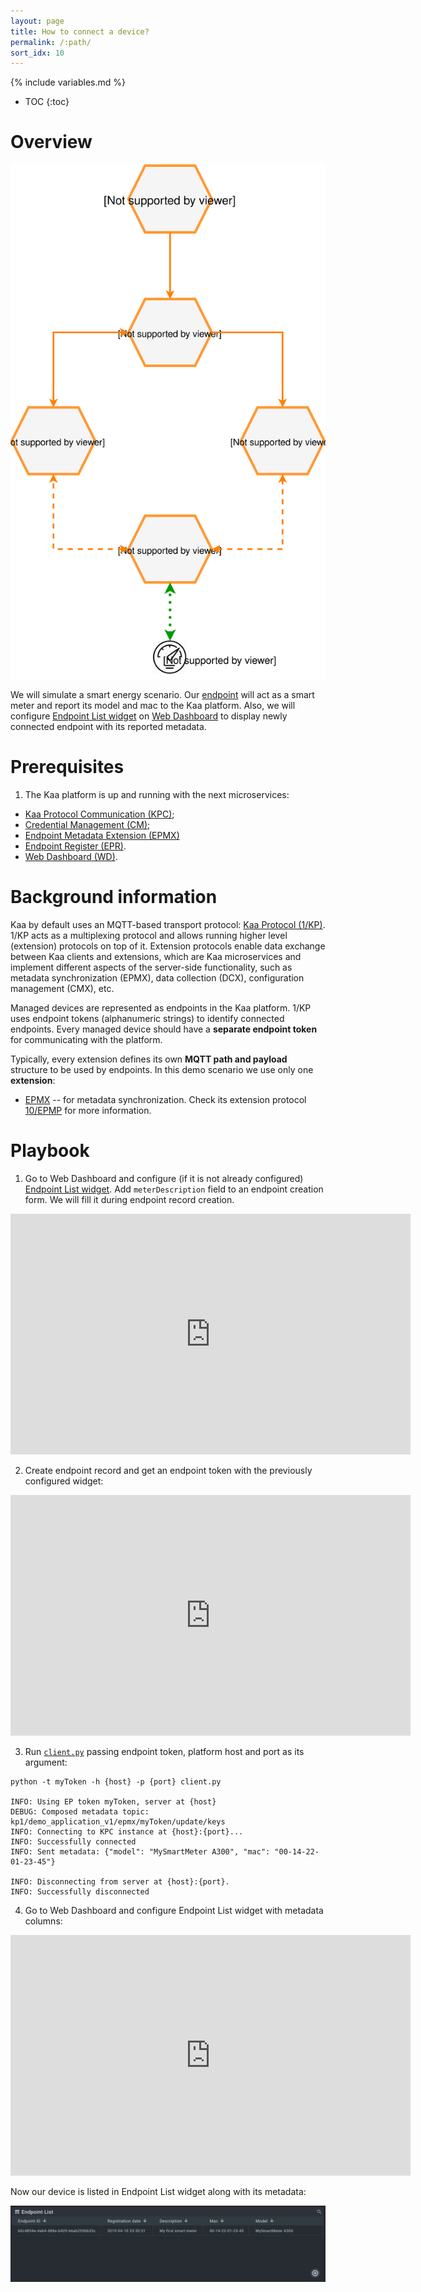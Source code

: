 ```yaml
---
layout: page
title: How to connect a device?
permalink: /:path/
sort_idx: 10
---
```


{% include variables.md %}

* TOC
{:toc}


# Overview

![Pods status](attach/img/architecture-overview.svg)

We will simulate a smart energy scenario. Our [endpoint](https://github.com/kaaproject/kaa-rfcs/blob/master/0001/README.md#language) 
will act as a smart meter and report its model and mac to the Kaa platform.
Also, we will configure [Endpoint List widget](https://docs.kaaiot.io/WD/docs/current/Widgets/Ep-list/) on [Web Dashboard](https://docs.kaaiot.io/WD/docs/current/Overview/) to display newly connected endpoint with its reported metadata.


# Prerequisites

1. The Kaa platform is up and running with the next microservices:
* [Kaa Protocol Communication (KPC)](https://docs.kaaiot.io/KPC/docs/current/Overview/);
* [Credential Management (CM)](https://docs.kaaiot.io/CM/docs/current/Overview/);
* [Endpoint Metadata Extension (EPMX)](https://docs.kaaiot.io/EPMX/docs/current/Overview/)
* [Endpoint Register (EPR)](https://docs.kaaiot.io/EPR/docs/current/Overview/).
* [Web Dashboard (WD)](https://docs.kaaiot.io/WD/docs/current/Overview/).


# Background information

Kaa by default uses an MQTT-based transport protocol: [Kaa Protocol (1/KP)](https://github.com/kaaproject/kaa-rfcs/blob/master/0001/README.md).
1/KP acts as a multiplexing protocol and allows running higher level (extension) protocols on top of it.
Extension protocols enable data exchange between Kaa clients and extensions, which are Kaa microservices and implement different aspects of the server-side functionality, such as metadata synchronization (EPMX), data collection (DCX), configuration management (CMX), etc.

Managed devices are represented as endpoints in the Kaa platform.
1/KP uses endpoint tokens (alphanumeric strings) to identify connected endpoints.
Every managed device should have a **separate endpoint token** for communicating with the platform.

Typically, every extension defines its own **MQTT path and payload** structure to be used by endpoints.
In this demo scenario we use only one **extension**:
* [EPMX](https://docs.kaaiot.io/EPMX/docs/current/Overview/) -- for metadata synchronization. Check its extension protocol [10/EPMP](https://github.com/kaaproject/kaa-rfcs/blob/master/0010/README.md) for more information.


# Playbook

1. Go to Web Dashboard and configure (if it is not already configured) [Endpoint List widget](https://docs.kaaiot.io/WD/docs/current/Widgets/Ep-list/).
Add `meterDescription` field to an endpoint creation form. We will fill it during endpoint record creation.

<div align="center">
  <iframe width="640" height="385" src="https://www.youtube.com/embed/qMeLZa0emws" frameborder="0" 
    allow="accelerometer; autoplay; encrypted-media; gyroscope; picture-in-picture" allowfullscreen></iframe>
</div>

2. Create endpoint record and get an endpoint token with the previously configured widget:

<div align="center">
  <iframe width="640" height="385" src="https://www.youtube.com/embed/du7tBJY72xM" frameborder="0" 
    allow="accelerometer; autoplay; encrypted-media; gyroscope; picture-in-picture" allowfullscreen></iframe>
</div>

3. Run [`client.py`](https://github.com/kaaproject/tutorials/blob/master/doc/how-to-connect-device/attach/code/client.py) passing endpoint token, platform host and port as its argument:

```
python -t myToken -h {host} -p {port} client.py

INFO: Using EP token myToken, server at {host}
DEBUG: Composed metadata topic: kp1/demo_application_v1/epmx/myToken/update/keys
INFO: Connecting to KPC instance at {host}:{port}...
INFO: Successfully connected
INFO: Sent metadata: {"model": "MySmartMeter A300", "mac": "00-14-22-01-23-45"}

INFO: Disconnecting from server at {host}:{port}.
INFO: Successfully disconnected
```

4. Go to Web Dashboard and configure Endpoint List widget with metadata columns:

<div align="center">
  <iframe width="640" height="385" src="https://www.youtube.com/embed/ozMnDBzknHQ" frameborder="0" 
    allow="accelerometer; autoplay; encrypted-media; gyroscope; picture-in-picture" allowfullscreen></iframe>
</div>

Now our device is listed in Endpoint List widget along with its metadata:

![Endpoints list](attach/img/endpoint-list.png)
